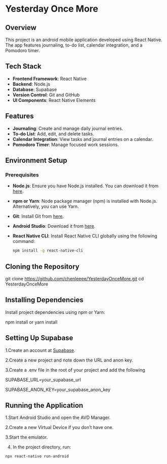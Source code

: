 # Yesterday Once More

## Overview

This project is an android mobile application developed using React Native. The app features journaling, to-do list, calendar integration, and a Pomodoro timer. 

## Tech Stack

- **Frontend Framework**: React Native
- **Backend**: Node.js
- **Database**: Supabase
- **Version Control**: Git and GitHub
- **UI Components**: React Native Elements

## Features

- **Journaling**: Create and manage daily journal entries.
- **To-do List**: Add, edit, and delete tasks.
- **Calendar Integration**: View tasks and journal entries on a calendar.
- **Pomodoro Timer**: Manage focused work sessions.

## Environment Setup

### Prerequisites

- **Node.js**: Ensure you have Node.js installed. You can download it from [here](https://nodejs.org/).
- **npm or Yarn**: Node package manager (npm) is installed with Node.js. Alternatively, you can use Yarn.
- **Git**: Install Git from [here](https://git-scm.com/).
- **Android Studio**: Download it from [here](https://developer.android.com/studio).
- **React Native CLI**: Install React Native CLI globally using the following command:

  ```sh
  npm install -g react-native-cli

## Cloning the Repository

  git clone https://github.com/chenleeee/YesterdayOnceMore.git
  cd YesterdayOnceMore

## Installing Dependencies
Install project dependencies using npm or Yarn:

  npm install
  or
  yarn install

## Setting Up Supabase
1.Create an account at [Supabase](https://supabase.com/).

2.Create a new project and note down the URL and anon key.

3.Create a .env file in the root of your project and add the following

  SUPABASE_URL=your_supabase_url
  
  SUPABASE_ANON_KEY=your_supabase_anon_key

## Running the Application

1.Start Android Studio and open the AVD Manager.

2.Create a new Virtual Device if you don’t have one.

3.Start the emulator.

4. In the project directory, run:

  ```sh
  npx react-native run-android

